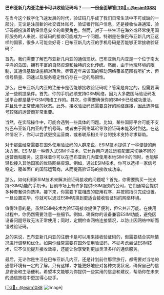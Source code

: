 **巴布亚新几内亚注册卡可以收验证码吗？——一份全面解答[[TG💪+ @esim1088](https://t.me/s/esim1088)]**

在当今这个数字化飞速发展的时代，验证码几乎成了我们日常生活中不可或缺的一部分。无论是注册新的社交媒体账号、验证银行账户信息，还是接收快递通知，验证码都扮演着确保信息安全的重要角色。然而，对于一些生活在海外或经常使用国际服务的人来说，验证码的接收可能成为一个问题。特别是在像巴布亚新几内亚这样的国家，很多人可能会好奇：巴布亚新几内亚的手机号码是否能够正常接收验证码？

首先，我们需要了解巴布亚新几内亚的通信现状。巴布亚新几内亚是一个位于南太平洋的岛国，拥有丰富的自然资源和独特的文化传统。然而，由于地理环境的限制，其通信基础设施相对落后。尽管近年来该国的移动网络覆盖范围有所扩大，但信号质量、网速以及服务稳定性仍存在一定的局限性。

那么，巴布亚新几内亚的注册卡是否能够接收验证码呢？答案是肯定的，但需要满足一些前提条件。首先，你的手机必须支持GSM网络，因为大多数国际验证码发送平台都是基于GSM网络工作的。其次，你需要确保你的SIM卡已经成功激活，并且处于正常使用的状态。此外，接收验证码还需要良好的网络连接，因此选择信号较强的运营商非常重要。

当然，在实际操作中，可能会遇到一些具体的问题。比如，某些国际平台可能不支持巴布亚新几内亚的手机号码，或者由于网络延迟导致验证码未能及时到达。在这种情况下，你可以尝试更换运营商，或者联系相关平台的技术支持寻求帮助。

对于那些经常需要在国外使用验证码的人群来说，ESIM技术提供了一种便捷的解决方案。ESIM是一种嵌入式SIM卡技术，它允许用户通过远程配置来切换不同的运营商和服务。这意味着你可以在巴布亚新几内亚使用本地SIM卡的同时，也能够轻松接入其他国家的优质网络资源。例如，通过ESIM技术，你可以选择一家信号稳定、覆盖面广的国际运营商，从而提高验证码的接收成功率。

那么，如何利用ESIM技术来解决验证码接收的问题呢？首先，你需要购买一张支持ESIM功能的手机卡。目前市场上有许多提供ESIM服务的公司，它们通常会提供多种套餐供你选择。接下来，你需要下载相应的应用程序，并按照指引完成设置。一旦设置完毕，你就可以通过ESIM切换到更适合接收验证码的网络环境。

值得注意的是，虽然ESIM技术为验证码接收提供了便利，但它并非万能。在使用过程中，你仍然需要注意一些细节。例如，确保你的设备兼容ESIM功能，避免因设备问题导致无法正常使用；同时，定期检查网络连接情况，以防止因网络中断而错过验证码。

总的来说，巴布亚新几内亚的注册卡是可以用来接收验证码的，但需要结合实际情况进行调整和优化。如果你经常需要在国外使用验证码，不妨考虑尝试ESIM技术，它不仅能提升接收效率，还能让你享受到更加灵活多样的通信服务。

最后，无论你是生活在巴布亚新几内亚，还是计划前往那里旅行，都需要对当地的通信环境有一定的了解。只有这样，才能更好地应对各种突发状况，确保自己的信息安全和生活便利。希望本文能够为你提供一些实用的信息和建议，帮助你在未来的通信旅程中更加得心应手。

[[TG💪+ @esim1088](https://t.me/s/esim1088) ![Image](https://i.postimg.cc/4NQfJmqS/Snipaste-2025-05-13-00-14-12.png)]